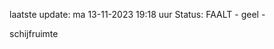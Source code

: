 laatste update: 
ma 13-11-2023 19:18   uur 
Status: FAALT - geel - 
<div class="service Y">schijfruimte</div>